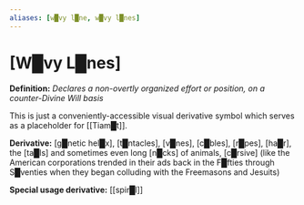 ```yaml
---
aliases: [w█vy l█ne, w█vy l█nes]
---
```

# **[W█vy L█nes]**


**Definition:** *Declares a non-overtly organized effort or position, on a counter-Divine Will basis*

This is just a conveniently-accessible visual derivative symbol which serves as a placeholder for [[Tiam█t]].

**Derivative:** [g█netic hel█x], [t█ntacles], [v█nes], [c█bles], [r█pes], [ha█r], the [ta█ls] and sometimes even long [n█cks] of animals, [c█rsive] (like the American corporations trended in their ads back in the F█fties through S█venties when they began colluding with the Freemasons and Jesuits)

**Special usage derivative:** [[spir█l]]
